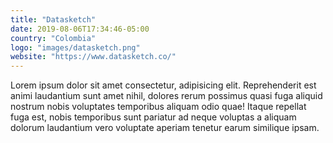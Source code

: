 ```yaml
---
title: "Datasketch"
date: 2019-08-06T17:34:46-05:00
country: "Colombia"
logo: "images/datasketch.png"
website: "https://www.datasketch.co/"
---
```


Lorem ipsum dolor sit amet consectetur, adipisicing elit. Reprehenderit est animi laudantium sunt amet nihil, dolores rerum possimus quasi fuga aliquid nostrum nobis voluptates temporibus aliquam odio quae! Itaque repellat fuga est, nobis temporibus sunt pariatur ad neque voluptas a aliquam dolorum laudantium vero voluptate aperiam tenetur earum similique ipsam.
